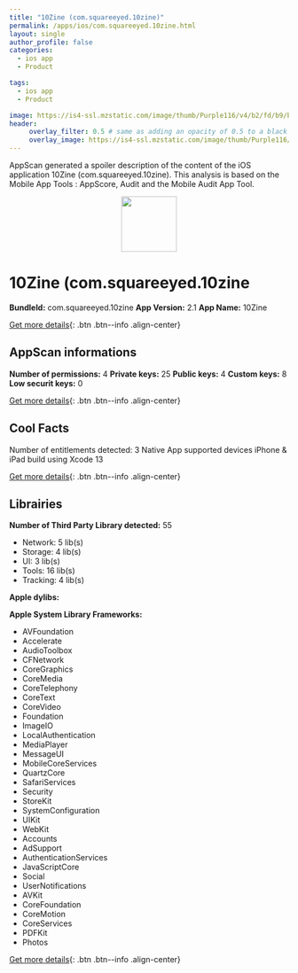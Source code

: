 ```yaml
---
title: "10Zine (com.squareeyed.10zine)"
permalink: /apps/ios/com.squareeyed.10zine.html
layout: single
author_profile: false
categories: 
  - ios app 
  - Product 

tags: 
  - ios app 
  - Product 

image: https://is4-ssl.mzstatic.com/image/thumb/Purple116/v4/b2/fd/b9/b2fdb965-fd0a-7977-cd83-2430ff718824/AppIcon-1x_U007emarketing-0-10-0-85-220.png/512x512bb.jpg
header: 
     overlay_filter: 0.5 # same as adding an opacity of 0.5 to a black background
     overlay_image: https://is4-ssl.mzstatic.com/image/thumb/Purple116/v4/b2/fd/b9/b2fdb965-fd0a-7977-cd83-2430ff718824/AppIcon-1x_U007emarketing-0-10-0-85-220.png/512x512bb.jpg
---
```

AppScan generated a spoiler description of the content of the iOS application 10Zine (com.squareeyed.10zine). This analysis is based on the Mobile App Tools : AppScore, Audit and the Mobile Audit App Tool.

  
  
<div style="text-align: center;"><img src="https://is4-ssl.mzstatic.com/image/thumb/Purple116/v4/b2/fd/b9/b2fdb965-fd0a-7977-cd83-2430ff718824/AppIcon-1x_U007emarketing-0-10-0-85-220.png/512x512bb.jpg" width="100" height="100"></div>  
  
# 10Zine (com.squareeyed.10zine

**BundleId:** com.squareeyed.10zine
**App Version:** 2.1
**App Name:** 10Zine


[Get more details](/pricing.html){: .btn .btn--info .align-center}  
  
## AppScan informations 

**Number of permissions:** 4
**Private keys:** 25
**Public keys:** 4
**Custom keys:** 8
**Low securit keys:** 0
  
[Get more details](/pricing.html){: .btn .btn--info .align-center}

## Cool Facts

Number of entitlements detected: 3
Native App
supported devices iPhone & iPad
build using Xcode 13
  
[Get more details](/pricing.html){: .btn .btn--info .align-center}

## Librairies 
**Number of Third Party Library detected:** 55
- Network: 5 lib(s)
- Storage: 4 lib(s)
- UI: 3 lib(s)
- Tools: 16 lib(s)
- Tracking: 4 lib(s)

**Apple dylibs:**


**Apple System Library Frameworks:**
- AVFoundation
- Accelerate
- AudioToolbox
- CFNetwork
- CoreGraphics
- CoreMedia
- CoreTelephony
- CoreText
- CoreVideo
- Foundation
- ImageIO
- LocalAuthentication
- MediaPlayer
- MessageUI
- MobileCoreServices
- QuartzCore
- SafariServices
- Security
- StoreKit
- SystemConfiguration
- UIKit
- WebKit
- Accounts
- AdSupport
- AuthenticationServices
- JavaScriptCore
- Social
- UserNotifications
- AVKit
- CoreFoundation
- CoreMotion
- CoreServices
- PDFKit
- Photos


  
[Get more details](/pricing.html){: .btn .btn--info .align-center}

